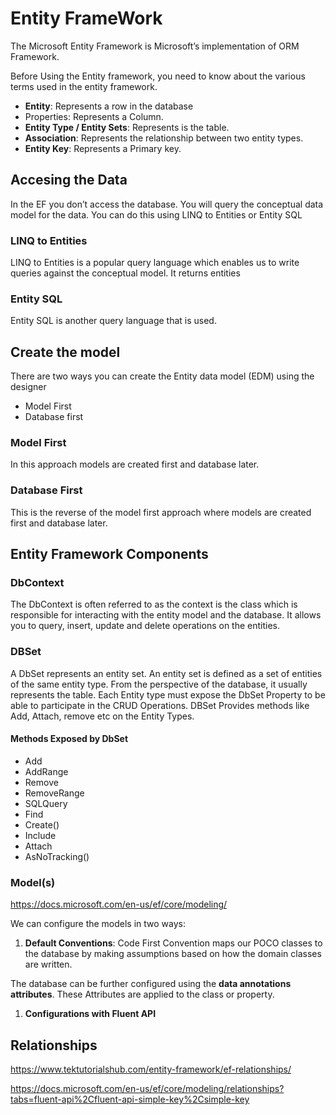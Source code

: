 # Entity FrameWork

The Microsoft Entity Framework is Microsoft’s implementation of  ORM Framework.

Before Using the Entity framework, you need to know about the various terms used in the entity framework.

- **Entity**: Represents a row in the database
- Properties: Represents a Column.
- **Entity Type / Entity Sets**: Represents is the table.
- **Association**: Represents the relationship between two entity types.
- **Entity Key**: Represents a Primary key.

## Accesing the Data

In the EF you don’t access the database. You will query the conceptual data model for the data. You can do this using LINQ to Entities or Entity SQL

### LINQ to Entities

LINQ to Entities is a popular query language which enables us to write queries against the conceptual model. It returns entities

### Entity SQL

Entity SQL is another query language that is used.

## Create the model

There are two ways you can create the Entity data model (EDM) using the designer

- Model First
- Database first

### Model First

In this approach models are created first and database later.

### Database First

This is the reverse of the model first approach where models are created first and database later.

## Entity Framework Components

### DbContext

The DbContext is often referred to as the context is the class which is responsible for interacting with the entity model and the database. It allows you to query, insert, update and delete operations on the entities.

### DBSet

A DbSet represents an entity set. An entity set is defined as a set of entities of the same entity type. From the perspective of  the database, it usually represents the table. Each Entity type must expose the DbSet Property to be able to participate in the CRUD Operations. DBSet Provides methods like Add, Attach, remove etc on the Entity Types.

#### Methods Exposed by DbSet

- Add
- AddRange
- Remove
- RemoveRange
- SQLQuery
- Find
- Create()
- Include
- Attach
- AsNoTracking()

### Model(s)

https://docs.microsoft.com/en-us/ef/core/modeling/

We can configure the models in two ways:

1. **Default Conventions**: Code First Convention maps our POCO classes to the database by making assumptions based on how the domain classes are written.

The database can be further configured using the **data annotations attributes**. These Attributes are applied to the class or property.

1. **Configurations with Fluent API**

## Relationships

https://www.tektutorialshub.com/entity-framework/ef-relationships/

https://docs.microsoft.com/en-us/ef/core/modeling/relationships?tabs=fluent-api%2Cfluent-api-simple-key%2Csimple-key
